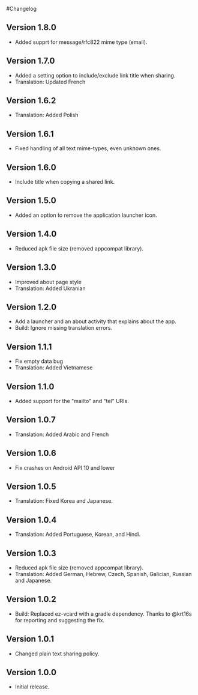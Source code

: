 #Changelog

## Version 1.8.0
* Added supprt for message/rfc822 mime type (email).

## Version 1.7.0
* Added a setting option to include/exclude link title when sharing.
* Translation: Updated French

## Version 1.6.2
* Translation: Added Polish

## Version 1.6.1
* Fixed handling of all text mime-types, even unknown ones.

## Version 1.6.0
* Include title when copying a shared link.

## Version 1.5.0
* Added an option to remove the application launcher icon.

## Version 1.4.0
* Reduced apk file size (removed appcompat library).

## Version 1.3.0
* Improved about page style
* Translation: Added Ukranian

## Version 1.2.0
* Add a launcher and an about activity that explains about the app.
* Build: Ignore missing translation errors.

## Version 1.1.1
* Fix empty data bug
* Translation: Added Vietnamese

## Version 1.1.0
* Added support for the "mailto" and "tel" URIs.

## Version 1.0.7
* Translation: Added Arabic and French

## Version 1.0.6
* Fix crashes on Android API 10 and lower

## Version 1.0.5
* Translation: Fixed Korea and Japanese.

## Version 1.0.4
* Translation: Added Portuguese, Korean, and Hindi.

## Version 1.0.3
* Reduced apk file size (removed appcompat library).
* Translation: Added German, Hebrew, Czech, Spanish, Galician, Russian and Japanese.

## Version 1.0.2
* Build: Replaced ez-vcard with a gradle dependency. Thanks to @krt16s for reporting and suggesting the fix.

## Version 1.0.1
* Changed plain text sharing policy.

## Version 1.0.0
* Initial release.
